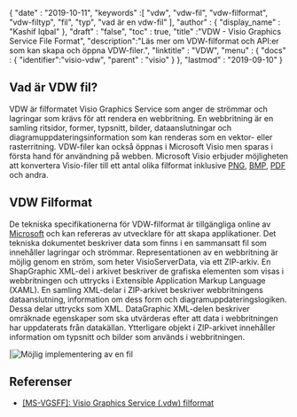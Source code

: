 {
  "date" : "2019-10-11",
  "keywords" :[ "vdw", "vdw-fil", "vdw-filformat", "vdw-filtyp", "fil", "typ", "vad är en vdw-fil" ],
  "author" : {
    "display_name" : "Kashif Iqbal"
},
  "draft" : "false",
  "toc" : true,
  "title" :"VDW - Visio Graphics Service File Format",
  "description":"Läs mer om VDW-filformat och API:er som kan skapa och öppna VDW-filer.",
  "linktitle" : "VDW",
  "menu" : {
    "docs" : {
      "identifier":"visio-vdw",
      "parent" : "visio"
}
},
  "lastmod" : "2019-09-10"
}
## Vad är VDW fil?

VDW är filformatet Visio Graphics Service som anger de strömmar och lagringar som krävs för att rendera en webbritning. En webbritning är en samling ritsidor, former, typsnitt, bilder, dataanslutningar och diagramuppdateringsinformation som kan renderas som en vektor- eller rasterritning. VDW-filer kan också öppnas i Microsoft Visio men sparas i första hand för användning på webben. Microsoft Visio erbjuder möjligheten att konvertera Visio-filer till ett antal olika filformat inklusive [PNG](/sv/image/png/), [BMP](/sv/image/bmp/), [PDF](/sv/pdf/) och andra.

## **VDW** Filformat

De tekniska specifikationerna för VDW-filformat är tillgängliga online av [Microsoft](https://msdn.microsoft.com/en-us/library/dd924076(v#office.12).aspx) och kan refereras av utvecklare för att skapa applikationer. Det tekniska dokumentet beskriver data som finns i en sammansatt fil som innehåller lagringar och strömmar. Representationen av en webbritning är möjlig genom en ström, som heter VisioServerData, via ett ZIP-arkiv. En ShapGraphic XML-del i arkivet beskriver de grafiska elementen som visas i webbritningen och uttrycks i Extensible Application Markup Language (XAML). En samling XML-delar i ZIP-arkivet beskriver webbritningens dataanslutning, information om dess form och diagramuppdateringslogiken. Dessa delar uttrycks som XML. DataGraphic XML-delen beskriver omräknade egenskaper som ska utvärderas efter att data i webbritningen har uppdaterats från datakällan. Ytterligare objekt i ZIP-arkivet innehåller information om typsnitt och bilder som används i webbritningen.

|![Möjlig implementering av en fil](/sv/web/vdw.png "Möjlig implementering av en fil")

## Referenser

* [[MS-VGSFF]: Visio Graphics Service (.vdw) filformat](https://msdn.microsoft.com/en-us/library/dd924076(v#office.12).aspx)

